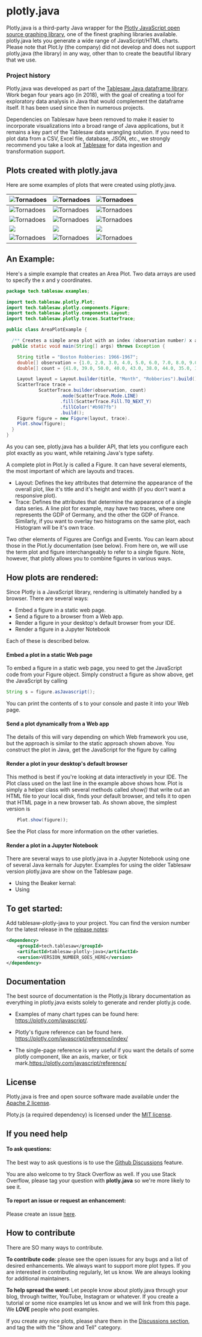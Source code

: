 # plotly.java
Plotly.java is a third-party Java wrapper for the [Plotly JavaScript open source graphing library](https://plotly.com/javascript/), one of the finest graphing libraries available.  plotly.java lets you generate a wide range of JavaScript/HTML charts.  Please note that Plot.ly (the company) did not develop and does not support plotly.java (the library) in any way, other than to create the beautiful library that we use.  

### Project history

Plotly.java was developed as part of the [Tablesaw Java dataframe library](https://github.com/jtablesaw/tablesaw). Work began four years ago (in 2018), with the goal of creating a tool for exploratory data analysis in Java that would complement the dataframe itself. It has been used since then in numerous projects. 

Dependencies on Tablesaw have  been removed to make it easier to incorporate visualizations into a broad range of Java applications, but it remains a key part of the Tablesaw data wrangling solution. If you need to plot data from a CSV, Excel file, database, JSON, etc., we strongly recommend you take a look at [Tablesaw](https://github.com/jtablesaw/tablesaw) for data ingestion and transformation support. 

## Plots created with plotly.java

Here are some examples of plots that were created using plotly.java. 


| ![Tornadoes](https://jtablesaw.github.io/tablesaw/userguide/images/eda/box1.png) | ![Tornadoes](https://jtablesaw.github.io/tablesaw/userguide/images/eda/scatter_2_Yaxes.png) | ![Tornadoes](https://jtablesaw.github.io/tablesaw/userguide/images/tornado.scatter.png) |
| ------------------------------------------------------------ | ------------------------------------------------------------ | ------------------------------------------------------------ |
| ![Tornadoes](https://jtablesaw.github.io/tablesaw/userguide/images/eda/bush_time_series2.png) | ![Tornadoes](https://jtablesaw.github.io/tablesaw/userguide/images/eda/hist_overlay.png) | ![Tornadoes](https://jtablesaw.github.io/tablesaw/userguide/images/eda/histogram2.png) |
| ![Tornadoes](https://jtablesaw.github.io/tablesaw/userguide/images/eda/histogram2d.png) | ![Tornadoes](https://jtablesaw.github.io/tablesaw/userguide/images/eda/pie.png) | ![Tornadoes](https://jtablesaw.github.io/tablesaw/userguide/images/eda/wine_bubble_3d.png) |
| ![](https://jtablesaw.github.io/tablesaw/userguide/images/eda/wine_bubble_with_groups.png) | ![](https://jtablesaw.github.io/tablesaw/userguide/images/eda/robberies_area.png) | ![](https://jtablesaw.github.io/tablesaw/userguide/images/ml/regression/wins%20by%20year.png) |
| ![Tornadoes](https://jtablesaw.github.io/tablesaw/userguide/images/eda/bush_heatmap1.png) | ![Tornadoes](https://jtablesaw.github.io/tablesaw/userguide/images/eda/tornado_bar_groups.png) | ![Tornadoes](https://jtablesaw.github.io/tablesaw/userguide/images/eda/ohlc1.png) |

## An Example:

Here's a simple example that creates an Area Plot. Two data arrays are used to specify the x and y coordinates. 

```java
package tech.tablesaw.examples;

import tech.tablesaw.plotly.Plot;
import tech.tablesaw.plotly.components.Figure;
import tech.tablesaw.plotly.components.Layout;
import tech.tablesaw.plotly.traces.ScatterTrace;

public class AreaPlotExample {

  /** Creates a simple area plot with an index (observation number) x axis */
  public static void main(String[] args) throws Exception {

    String title = "Boston Robberies: 1966-1967";
    double[] observation = {1.0, 2.0, 3.0, 4.0, 5.0, 6.0, 7.0, 8.0, 9.0, 10.0, 11.0, 12.0};
    double[] count = {41.0, 39.0, 50.0, 40.0, 43.0, 38.0, 44.0, 35.0, 39.0, 35.0, 29.0, 49.0};

    Layout layout = Layout.builder(title, "Month", "Robberies").build();
    ScatterTrace trace =
            ScatterTrace.builder(observation, count)
                    .mode(ScatterTrace.Mode.LINE)
                    .fill(ScatterTrace.Fill.TO_NEXT_Y)
                    .fillColor("#b987fb")
                    .build();
    Figure figure = new Figure(layout, trace).
    Plot.show(figure);
  }
}
```

As you can see, plotly.java has a builder API, that lets you configure each plot exactly as you want, while retaining Java's type safety. 

A complete plot in Plot.ly is called a Figure. It can have several elements, the most important of which are layouts and traces.

- Layout: Defines the key attributes that determine the appearance of the overall plot, like it's title and it's height and width (if you don't want a responsive plot).
- Trace: Defines the attributes that determine the appearance of a single data series. A line plot for example, may have two traces, where one represents the GDP of Germany, and the other the GDP of France. Similarly, if you want to overlay two histograms on the same plot, each Histogram will be it's own trace. 

Two other elements of Figures are Configs and Events. You can learn about those in the Plot.ly documentation (see below).  From here on, we will use the term plot and figure interchangeably to refer to a single figure. Note, however, that plotly allows you to combine figures in various ways.

## How plots are rendered:

Since Plotly is a JavaScript library, rendering is ultimately handled by a browser. There are several ways:

- Embed a figure in a static web page.
- Send a figure to a browser from a Web app.
- Render a figure in your desktop's default browser from your IDE. 
- Render a figure in a Jupyter Notebook

Each of these is described below. 

#### Embed a plot in a static Web page

To embed a figure in a static web page, you need to get the JavaScript code from your Figure object. Simply construct a figure as show above, get the JavaScript by calling 

````java
String s = figure.asJavascript(); 
````

You can print the contents of s to your console and paste it into your Web page.

#### Send a plot dynamically from a Web app

The details of this will vary depending on which Web framework you use, but the approach is similar to the static approach shown above. You construct the plot in Java, get the JavaScript for the figure by calling 

#### Render a plot in your desktop's default browser

This method is best if you're looking at data interactively in your IDE.  The Plot class used on the last line in the example above shows how. Plot is simply a helper class with several methods called *show()* that write out an HTML file to your local disk, finds your default browser, and tells it to open that HTML page in a new browser tab.  As shown above, the simplest version is 

````java
    Plot.show(figure));
````

See the Plot class for more information on the other varieties.

#### Render a plot in a Jupyter Notebook

There are several ways to use plotly.java in a Jupyter Notebook using one of several Java kernals for Jupyter. Examples for using the older Tablesaw version plotly.java are show on the Tablesaw page. 

- Using the Beaker kernal:
- Using 

## To get started:

Add tablesaw-plotly-java to your project. You can find the version number for the latest release in the [release notes](https://github.com/jtablesaw/tablesaw/releases):


```xml
<dependency>
    <groupId>tech.tablesaw</groupId>
    <artifactId>tablesaw-plotly-java</artifactId>
    <version>VERSION_NUMBER_GOES_HERE</version>
</dependency>
```

## Documentation

The best source of documentation is the Plotly.js library documentation as everything in plotly.java exists solely to generate and render plotly.js code. 

- Examples of many chart types can be found here: https://plotly.com/javascript/. 

- Plotly's figure reference can be found here. https://plotly.com/javascript/reference/index/
- The single-page reference is very useful if you want the details of some plotly component, like an axis, marker, or tick mark.https://plotly.com/javascript/reference/

## License

Plotly.java is free and open source software made available under the [Apache 2 license](https://github.com/jtablesaw/plotly.java/blob/main/LICENSE).

Ploty.js (a required dependency) is licensed under the [MIT license](https://github.com/plotly/plotly.js/blob/master/LICENSE?msclkid=12fac668bcc811ec8739b3ef585e204c).

## If you need help

#### To ask questions:

The best way to ask questions is to use the [Github Discussions](https://github.com/jtablesaw/plotly.java/discussions) feature. 

You are also welcome to try Stack Overflow as well. If you use Stack Overflow, please tag your question with **plotly.java** so we're more likely to see it. 

#### To report an issue or request an enhancement:

Please create an issue [here](https://github.com/jtablesaw/plotly.java/issues). 

## How to contribute

There are SO many ways to contribute. 

**To contribute code**: please see the open issues for any bugs and a list of desired enhancements. We always want to support more plot types. If you are interested in contributing regularly, let us know. We are always looking for additional maintainers.

**To help spread the word:** Let people know about plotly.java through your blog, through twitter, YouTube, Instagram or whatever. If you create a tutorial or some nice examples let us know and we will link from this page. We **LOVE** people who post examples.

If you create any nice plots, please share them in the [Discussions section](https://github.com/jtablesaw/plotly.java/discussions), and tag the with the "Show and Tell" category. 
